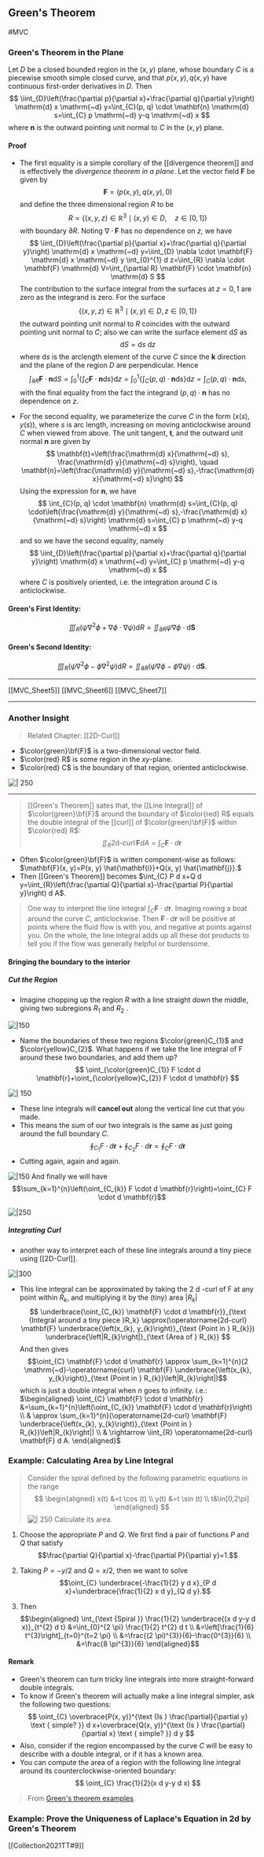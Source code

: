 ## Green's Theorem
#MVC
### Green's Theorem in the Plane
Let $D$ be a closed bounded region in the $(x, y)$ plane, whose boundary $C$ is a piecewise smooth simple closed curve, and that $p(x, y), q(x, y)$ have continuous first-order derivatives in $D .$ Then
$$
\iint_{D}\left(\frac{\partial p}{\partial x}+\frac{\partial q}{\partial y}\right) \mathrm{d} x \mathrm{~d} y=\int_{C}(p, q) \cdot \mathbf{n} \mathrm{d} s=\int_{C} p \mathrm{~d} y-q \mathrm{~d} x
$$
where $\mathbf{n}$ is the outward pointing unit normal to $C$ in the $(x, y)$ plane. 
#### Proof
- The first equality is a simple corollary of the [[divergence theorem]] and is effectively the *divergence theorem in a plane*. Let the vector field $\mathbf{F}$ be given by
$$
\mathbf{F}=(p(x, y), q(x, y), 0)
$$
and define the three dimensional region $R$ to be
$$
R=\left\{(x, y, z) \in \mathbb{R}^{3} \mid(x, y) \in D, \quad z \in[0,1]\right\}
$$
with boundary $\partial R$. Noting $\nabla \cdot \mathbf{F}$ has no dependence on $z$, we have
$$
\iint_{D}\left(\frac{\partial p}{\partial x}+\frac{\partial q}{\partial y}\right) \mathrm{d} x \mathrm{~d} y=\iint_{D} \nabla \cdot \mathbf{F} \mathrm{d} x \mathrm{~d} y \int_{0}^{1} d z=\iint_{R} \nabla \cdot \mathbf{F} \mathrm{d} V=\int_{\partial R} \mathbf{F} \cdot \mathbf{n} \mathrm{d} S
$$
The contribution to the surface integral from the surfaces at $z=0,1$ are zero as the integrand is zero. For the surface
$$
\left\{(x, y, z) \in \mathbb{R}^{3} \mid(x, y) \in D, z \in[0,1]\right\}
$$
the outward pointing unit normal to $R$ coincides with the outward pointing unit normal to $C$; also we can write the surface element $\mathrm{d} S$ as
$$
\mathrm{d} S=\mathrm{d} s \mathrm{~d} z
$$
where $\mathrm{d} s$ is the arclength element of the curve $C$ since the $\mathbf{k}$ direction and the plane of the region $D$ are perpendicular. Hence
$$
\int_{\partial R} \mathbf{F} \cdot \mathbf{n} \mathrm{d} S=\int_{0}^{1}\left\{\int_{C} \mathbf{F} \cdot \mathbf{n} \mathrm{d} s\right\} \mathrm{d} z=\int_{0}^{1}\left\{\int_{C}(p, q) \cdot \mathbf{n} \mathrm{d} s\right\} \mathrm{d} z=\int_{C}(p, q) \cdot \mathbf{n} \mathrm{d} s,
$$
with the final equality from the fact the integrand $(p, q) \cdot \mathbf{n}$ has no dependence on $z$.

- For the second equality, we parameterize the curve $C$ in the form $(x(s), y(s))$, where $s$ is arc length, increasing on moving anticlockwise around $C$ when viewed from above. The unit tangent, $\mathbf{t}$, and the outward unit normal $\mathbf{n}$ are given by
$$
\mathbf{t}=\left(\frac{\mathrm{d} x}{\mathrm{~d} s}, \frac{\mathrm{d} y}{\mathrm{~d} s}\right), \quad \mathbf{n}=\left(\frac{\mathrm{d} y}{\mathrm{~d} s},-\frac{\mathrm{d} x}{\mathrm{~d} s}\right)
$$
Using the expression for $\mathbf{n}$, we have
$$
\int_{C}(p, q) \cdot \mathbf{n} \mathrm{d} s=\int_{C}(p, q) \cdot\left(\frac{\mathrm{d} y}{\mathrm{~d} s},-\frac{\mathrm{d} x}{\mathrm{~d} s}\right) \mathrm{d} s=\int_{C} p \mathrm{~d} y-q \mathrm{~d} x
$$
and so we have the second equality, namely
$$
\iint_{D}\left(\frac{\partial p}{\partial x}+\frac{\partial q}{\partial y}\right) \mathrm{d} x \mathrm{~d} y=\int_{C} p \mathrm{~d} y-q \mathrm{~d} x
$$
where $C$ is positively oriented, i.e. the integration around $C$ is anticlockwise.

#### Green's First Identity:
$$
\iiint_{R}\left(\psi \nabla^{2} \phi+\nabla \phi \cdot \nabla \psi\right) \mathrm{d} R=\iint_{\partial R} \psi \nabla \phi \cdot \mathrm{d} \mathbf{S}
$$
#### Green's Second Identity:
$$
\iiint_{R}\left(\psi \nabla^{2} \phi-\phi \nabla^{2} \psi\right) \mathrm{d} R=\iint_{\partial R}(\psi \nabla \phi-\phi \nabla \psi) \cdot \mathrm{d} \mathbf{S} .
$$

---
[[MVC_Sheet5]]
[[MVC_Sheet6]]
[[MVC_Sheet7]]

---
### Another Insight
> Related Chapter: [[2D-Curl]]
 - $\color{green}\bf{F}$ is a two-dimensional vector field.
 - $\color{red} R$ is some region in the $xy$-plane.
 - $\color{red} C$ is the boundary of that region, oriented anticlockwise.
 
 ![ | 250](https://cdn.kastatic.org/ka-perseus-images/bc4ea2aa1028ca7855fdd6e9fd08fe037c6d9e22.svg)
 
 ---
 > [[Green's Theorem]] sates that, the [[Line Integral]] of $\color{green}\bf{F}$ around the boundary of $\color{red} R$ equals the double integral of the [[curl]] of $\color{green}\bf{F}$ within $\color{red} R$: $$\iint_{R} \operatorname{2d-curl} \mathbf{F} d A=\int_{C} \mathbf{F} \cdot d \mathbf{r}$$

- Often  $\color{green}\bf{F}$ is written component-wise as follows: $\mathbf{F}(x, y)=P(x, y) \hat{\mathbf{i}}+Q(x, y) \hat{\mathbf{j}}.$
- Then [[Green's Theorem]] becomes $\int_{C} P d x+Q d y=\iint_{R}\left(\frac{\partial Q}{\partial x}-\frac{\partial P}{\partial y}\right) d A$.

> One way to interpret the line integral $\int_{C} \mathbf{F} \cdot d \mathbf{r}$. Imaging rowing a boat around the curve $C$, anticlockwise. Then $\mathbf{F} \cdot d \mathbf{r}$ will be positive at points where the fluid flow is with you, and negative at points against you.
On the whole, the line integral adds up all these dot products to tell you if the flow was generally helpful or burdensome.

#### Bringing the boundary to the interior
##### Cut the Region
- Imagine chopping up the region $R$ with a line straight down the middle, giving two subregions $R_{1}$ and $R_{2}$ .

![|150](https://cdn.kastatic.org/ka-perseus-images/6515d6d0315c3a16e6edafa7d046d521f698905c.svg)
- Name the boundaries of these two regions $\color{green}C_{1}$ and $\color{yellow}C_{2}$. What happens if we take the line integral of $\mathrm{F}$ around these two boundaries, and add them up?
$$
\oint_{\color{green}C_{1}} F \cdot d \mathbf{r}+\oint_{\color{yellow}C_{2}} F \cdot d \mathbf{r}
$$

![ | 150](https://cdn.kastatic.org/ka-perseus-images/a7c670b0aba015bfccb340dd972d53638678c026.svg)

- These line integrals will **cancel out** along the vertical line cut that you made.
- This means the sum of our two integrals is the same as just going around the
full boundary $C$.
$$
\oint_{C_{1}} F \cdot d \mathbf{r}+\oint_{C_{2}} F \cdot d \mathbf{r}=\oint_{C} F \cdot d \mathbf{r}
$$
- Cutting again, again and again.

![|150](https://cdn.kastatic.org/ka-perseus-images/1be0b2744b522103013ff45a60094c4e12307e07.svg)
And finally we will have
$$\sum_{k=1}^{n}\left(\oint_{C_{k}} F \cdot d \mathbf{r}\right)=\oint_{C} F \cdot d \mathbf{r}$$

![|250](https://cdn.kastatic.org/ka-perseus-images/80609b95bf36ee48df1fa641cb8e5f2ca7383796.svg)

##### Integrating Curl
- another way to interpret each of these line integrals around a tiny piece using [[2D-Curl]].

![|300](https://cdn.kastatic.org/ka-perseus-images/cb562ae956918dfc18d3ffba839be4c35928c9e6.svg)
- This line integral can be approximated by taking the $2 \mathrm{~d}$ -curl of $\mathrm{F}$ at any point
within $R_{k}$, and multiplying it by the (tiny) area $\left|R_{k}\right|$
$$
\underbrace{\oint_{C_{k}} \mathbf{F} \cdot d \mathbf{r}}_{\text {Integral around a tiny piece }R_k} \approx(\operatorname{2d-curl} \mathbf{F} \underbrace{\left(x_{k}, y_{k}\right)}_{\text {Point in } R_{k}}) \underbrace{\left|R_{k}\right|}_{\text {Area of } R_{k}}
$$
And then gives
$$\oint_{C} \mathbf{F} \cdot d \mathbf{r} \approx \sum_{k=1}^{n}(2 \mathrm{~d}-\operatorname{curl} \mathbf{F} \underbrace{\left(x_{k}, y_{k}\right)}_{\text {Point in } R_{k}}\left|R_{k}\right|)$$
which is just a double integral when $n$ goes to infinity. i.e.:
$\begin{aligned} \oint_{C} \mathbf{F} \cdot d \mathbf{r} &=\sum_{k=1}^{n}\left(\oint_{C_{k}} \mathbf{F} \cdot d \mathbf{r}\right) \\ & \approx \sum_{k=1}^{n}(\operatorname{2d-curl} \mathbf{F} \underbrace{\left(x_{k}, y_{k}\right)}_{\text {Point in } R_{k}}\left|R_{k}\right|) \\ & \rightarrow \iint_{R} \operatorname{2d-curl} \mathbf{F} d A. \end{aligned}$


### Example: Calculating Area by Line Integral
> Consider the spiral defined by the following parametric equations in the range
>$$
\begin{aligned}
x(t) &=t \cos (t) \\
y(t) &=t \sin (t) \\
t&\in[0,2\pi]
\end{aligned}
>$$
![| 250](https://cdn.kastatic.org/ka-perseus-graphie/83e58541f4b6638526919002a5ef28812168a596.svg)
Calculate its area.

1) Choose the appropriate $P$ and $Q$. 
We first find a pair of functions $P$ and $Q$ that satisfy $$\frac{\partial Q}{\partial x}-\frac{\partial P}{\partial y}=1.$$

2) Taking $P=-y/2$ and $Q=x/2$, then we want to solve $$\oint_{C} \underbrace{-\frac{1}{2} y d x}_{P d x}+\underbrace{\frac{1}{2} x d y}_{Q d y}.$$
3) Then $$\begin{aligned} \int_{\text {Spiral }} \frac{1}{2} \underbrace{(x d y-y d x)}_{t^{2} d t} &=\int_{0}^{2 \pi} \frac{1}{2} t^{2} d t \\ &=\left[\frac{1}{6} t^{3}\right]_{t=0}^{t=2 \pi} \\ &=\frac{(2 \pi)^{3}}{6}-\frac{0^{3}}{6} \\ &=\frac{8 \pi^{3}}{6} \end{aligned}$$

#### Remark
- Green's theorem can turn tricky line integrals into more straight-forward double integrals.
- To know if Green's theorem will actually make a line integral simpler, ask the following two questions:
$$
\oint_{C} \overbrace{P(x, y)}^{\text {Is } \frac{\partial}{\partial y} \text { simple? }} d x+\overbrace{Q(x, y)}^{\text {Is } \frac{\partial}{\partial x} \text { simple? }} d y
$$
- Also, consider if the region encompassed by the curve $C$ will be easy to describe with a double integral, or if it has a known area.
- You can compute the area of a region with the following line integral around its counterclockwise-oriented boundary:
$$
\oint_{C} \frac{1}{2}(x d y-y d x)
$$

> From [Green's theorem examples](https://www.khanacademy.org/math/multivariable-calculus/greens-theorem-and-stokes-theorem/greens-theorem-articles/a/greens-theorem-examples).

### Example: Prove the Uniqueness of Laplace's Equation in 2d by Green's Theorem
[[Collection2021TT#9]]